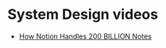 # System Design videos
- [How Notion Handles 200 BILLION Notes](https://youtu.be/NwZ26lxl8wU?si=zFaLxejEPseyFdJV)